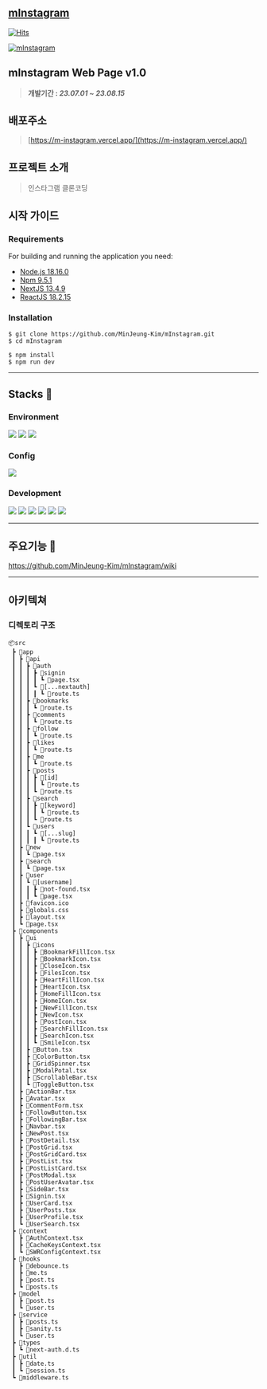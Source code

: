 ## [mInstagram](https://m-instagram.vercel.app/)
 

[![Hits](https://hits.seeyoufarm.com/api/count/incr/badge.svg?url=https%3A%2F%2Fm-instagram.vercel.app&count_bg=%2379C83D&title_bg=%235B5E66&icon=&icon_color=%23E7E7E7&title=Visit&edge_flat=false)](https://hits.seeyoufarm.com) 

 
[![mInstagram](https://github.com/MinJeung-Kim/mInstagram/assets/79193369/3e2c8d73-2c89-4ae2-9345-47f1a7a69727)](https://m-instagram.vercel.app/)


## mInstagram Web Page v1.0
> **개발기간 : *23.07.01 ~ 23.08.15***
## 배포주소
> [https://m-instagram.vercel.app/](https://m-instagram.vercel.app/)
## 프로젝트 소개
> 인스타그램 클론코딩 
## 시작 가이드
### Requirements
For building and running the application you need:
- [Node.js 18.16.0](https://nodejs.org/ca/blog/release/v18.16.0)
- [Npm 9.5.1](https://www.npmjs.com/package/npm/v/9.5.1)
- [NextJS 13.4.9](https://nextjs.org/)
- [ReactJS 18.2.15](https://react.dev/)
### Installation
```shell
$ git clone https://github.com/MinJeung-Kim/mInstagram.git
$ cd mInstagram

$ npm install
$ npm run dev
```
___
## Stacks 🔧
### Environment
<img src="https://img.shields.io/badge/Visual Studio Code-007ACC?style=flat-square&logo=Visual Studio Code&logoColor=white"> <img src="https://img.shields.io/badge/git-F05032?style=flat-square&logo=git&logoColor=white"> <img src="https://img.shields.io/badge/github-181717?style=flat-square&logo=github&logoColor=white">

### Config
<img src="https://img.shields.io/badge/npm-CB3837?style=flat-square&logo=npm&logoColor=white">

### Development
<img src="https://img.shields.io/badge/typescript-3178C6?style=flat-square&logo=typescript&logoColor=white"> <img src="https://img.shields.io/badge/react-61DAFB?style=flat-square&logo=react&logoColor=white"> <img src="https://img.shields.io/badge/Next.js-000000?style=flat-square&logo=Next.js&logoColor=white"> <img src="https://img.shields.io/badge/strapi-2F2E8B?style=flat-square&logo=strapi&logoColor=white"> <img src="https://img.shields.io/badge/serverless-FD5750?style=flat-square&logo=serverless&logoColor=white">
<img src="https://img.shields.io/badge/tailwindcss-06B6D4?style=flat-square&logo=tailwindcss&logoColor=white">

___
## 주요기능 🤹
https://github.com/MinJeung-Kim/mInstagram/wiki
___
## 아키텍쳐
### 디렉토리 구조
```
📦src
 ┣ 📂app
 ┃ ┣ 📂api
 ┃ ┃ ┣ 📂auth
 ┃ ┃ ┃ ┣ 📂signin
 ┃ ┃ ┃ ┃ ┗ 📜page.tsx
 ┃ ┃ ┃ ┗ 📂[...nextauth]
 ┃ ┃ ┃ ┃ ┗ 📜route.ts
 ┃ ┃ ┣ 📂bookmarks
 ┃ ┃ ┃ ┗ 📜route.ts
 ┃ ┃ ┣ 📂comments
 ┃ ┃ ┃ ┗ 📜route.ts
 ┃ ┃ ┣ 📂follow
 ┃ ┃ ┃ ┗ 📜route.ts
 ┃ ┃ ┣ 📂likes
 ┃ ┃ ┃ ┗ 📜route.ts
 ┃ ┃ ┣ 📂me
 ┃ ┃ ┃ ┗ 📜route.ts
 ┃ ┃ ┣ 📂posts
 ┃ ┃ ┃ ┣ 📂[id]
 ┃ ┃ ┃ ┃ ┗ 📜route.ts
 ┃ ┃ ┃ ┗ 📜route.ts
 ┃ ┃ ┣ 📂search
 ┃ ┃ ┃ ┣ 📂[keyword]
 ┃ ┃ ┃ ┃ ┗ 📜route.ts
 ┃ ┃ ┃ ┗ 📜route.ts
 ┃ ┃ ┗ 📂users
 ┃ ┃ ┃ ┗ 📂[...slug]
 ┃ ┃ ┃ ┃ ┗ 📜route.ts
 ┃ ┣ 📂new
 ┃ ┃ ┗ 📜page.tsx
 ┃ ┣ 📂search
 ┃ ┃ ┗ 📜page.tsx
 ┃ ┣ 📂user
 ┃ ┃ ┗ 📂[username]
 ┃ ┃ ┃ ┣ 📜not-found.tsx
 ┃ ┃ ┃ ┗ 📜page.tsx
 ┃ ┣ 📜favicon.ico
 ┃ ┣ 📜globals.css
 ┃ ┣ 📜layout.tsx
 ┃ ┗ 📜page.tsx
 ┣ 📂components
 ┃ ┣ 📂ui
 ┃ ┃ ┣ 📂icons
 ┃ ┃ ┃ ┣ 📜BookmarkFillIcon.tsx
 ┃ ┃ ┃ ┣ 📜BookmarkIcon.tsx
 ┃ ┃ ┃ ┣ 📜CloseIcon.tsx
 ┃ ┃ ┃ ┣ 📜FilesIcon.tsx
 ┃ ┃ ┃ ┣ 📜HeartFillIcon.tsx
 ┃ ┃ ┃ ┣ 📜HeartIcon.tsx
 ┃ ┃ ┃ ┣ 📜HomeFillIcon.tsx
 ┃ ┃ ┃ ┣ 📜HomeICon.tsx
 ┃ ┃ ┃ ┣ 📜NewFillIcon.tsx
 ┃ ┃ ┃ ┣ 📜NewIcon.tsx
 ┃ ┃ ┃ ┣ 📜PostIcon.tsx
 ┃ ┃ ┃ ┣ 📜SearchFillIcon.tsx
 ┃ ┃ ┃ ┣ 📜SearchIcon.tsx
 ┃ ┃ ┃ ┗ 📜SmileIcon.tsx
 ┃ ┃ ┣ 📜Button.tsx
 ┃ ┃ ┣ 📜ColorButton.tsx
 ┃ ┃ ┣ 📜GridSpinner.tsx
 ┃ ┃ ┣ 📜ModalPotal.tsx
 ┃ ┃ ┣ 📜ScrollableBar.tsx
 ┃ ┃ ┗ 📜ToggleButton.tsx
 ┃ ┣ 📜ActionBar.tsx
 ┃ ┣ 📜Avatar.tsx
 ┃ ┣ 📜CommentForm.tsx
 ┃ ┣ 📜FollowButton.tsx
 ┃ ┣ 📜FollowingBar.tsx
 ┃ ┣ 📜Navbar.tsx
 ┃ ┣ 📜NewPost.tsx
 ┃ ┣ 📜PostDetail.tsx
 ┃ ┣ 📜PostGrid.tsx
 ┃ ┣ 📜PostGridCard.tsx
 ┃ ┣ 📜PostList.tsx
 ┃ ┣ 📜PostListCard.tsx
 ┃ ┣ 📜PostModal.tsx
 ┃ ┣ 📜PostUserAvatar.tsx
 ┃ ┣ 📜SideBar.tsx
 ┃ ┣ 📜Signin.tsx
 ┃ ┣ 📜UserCard.tsx
 ┃ ┣ 📜UserPosts.tsx
 ┃ ┣ 📜UserProfile.tsx
 ┃ ┗ 📜UserSearch.tsx
 ┣ 📂context
 ┃ ┣ 📜AuthContext.tsx
 ┃ ┣ 📜CacheKeysContext.tsx
 ┃ ┗ 📜SWRConfigContext.tsx
 ┣ 📂hooks
 ┃ ┣ 📜debounce.ts
 ┃ ┣ 📜me.ts
 ┃ ┣ 📜post.ts
 ┃ ┗ 📜posts.ts
 ┣ 📂model
 ┃ ┣ 📜post.ts
 ┃ ┗ 📜user.ts
 ┣ 📂service
 ┃ ┣ 📜posts.ts
 ┃ ┣ 📜sanity.ts
 ┃ ┗ 📜user.ts
 ┣ 📂types
 ┃ ┗ 📜next-auth.d.ts
 ┣ 📂util
 ┃ ┣ 📜date.ts
 ┃ ┗ 📜session.ts
 ┗ 📜middleware.ts
```
